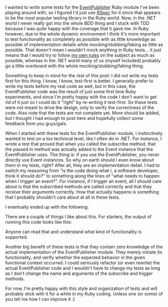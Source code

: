 I wanted to write some tests for the <a href="/blog/2010/08/using-more-rubyesq-events-in-ruby/">EventPublisher</a> Ruby module I've been playing around with, so I figured I'd just use <a href="http://rspec.info/">RSpec</a> for it since that appears to be the most popular testing library in the Ruby world.  Now, in the .NET world I never really got into the whole BDD thing and I stuck with TDD because I was quite happy with the coverage that it gave me.  In Ruby however, due to the whole dynamic environment I think it's more important to test functionality as completely as possible with as little knowledge as possible of implementation details while mocking/stubbing/faking as little as possible.  That doesn't mean I wouldn't mock anything in Ruby tests... it just means that I would try to follow <a href="/blog/2008/08/test-doubles-when-to-not-use-them/">my own rules</a> on the subject as much as possible, whereas in the .NET world many of us (myself included) probably go a little overboard with the whole mocking/stubbing/faking thing.

Something to keep in mind for the rest of this post: I did not write my tests first for this thing.  I know, I know, test-first is better.  I generally prefer to write my tests before my real code as well, but in this case, the EventPublisher code was the result of just some first time Ruby experiments, and since I'm pretty happy with the code I don't want to get rid of it just so I could do it "right" by re-writing it test-first.  So these tests were not meant to drive the design, only to verify the correctness of the code.  Also note that the tests are not complete yet.  More should be added, but I thought I had enough to post here and hopefully collect some feedback from you guys/gals.

When I started with these tests for the EventPublisher module, I instinctively wanted to test on a too technical level, like I often do in .NET.  For instance, I wrote a test that proved that when you called the subscribe method, that the passed in method was actually added to the Event instance that the EventPublisher uses.  The thing is: if you use the EventPublisher, you never directly use Event instances.  So why on earth should I even know about them in my tests, right? After all, they are an implementation detail.  I had to switch my reasoning from "is the code doing what i, a software developer, think it should do?" to something along the lines of "what needs to happen when I trigger an event?".  For instance, if I trigger an event, all I should care about is that the subscribed methods are called correctly and that they receive their arguments correctly.  How that actually happens is something that I probably shouldn't care about at all in these tests. 

I eventually ended up with the following:

<script src="https://gist.github.com/3727873.js?file=s1.rb"></script>

There are a couple of things I like about this.  For starters, the output of running this code looks like this:

<script src="https://gist.github.com/3727873.js?file=s2.txt"></script>

Anyone can read that and understand what kind of functionality is supported.  

Another big benefit of these tests is that they contain zero knowledge of the actual implementation of the EventPublisher module.  They merely initiate its functionality, and verify whether the expected behavior in the given functional context occurred.  I could seriously refactor (or even rewrite) the actual EventPublisher code and I wouldn't have to change my tests as long as I don't change the name and arguments of the subscribe and trigger methods.  

For now, I'm pretty happy with this style and organization of tests and will probably stick with it for a while in my Ruby coding.  Unless one (or some) of you tell me how I can improve it :)